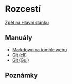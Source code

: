 # Rozcestí

[Zpět na Hlavní stánku](/)

## Manuály

- [Markdown na tomhle webu](?page=showcase.md)
- [Git (cli)](?page=git-cli.md)
- [Git (Gui)](?page=git-gui.md)

## Poznámky